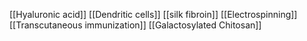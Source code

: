 [[Hyaluronic acid]]
[[Dendritic cells]]
[[silk fibroin]]
[[Electrospinning]]
[[Transcutaneous immunization]]
[[Galactosylated Chitosan]]
